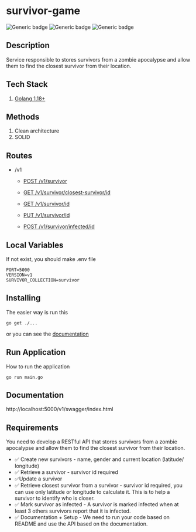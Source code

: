 # survivor-game
![Generic badge](https://img.shields.io/badge/mantainer-isacarcanjo-black.svg)
![Generic badge](https://img.shields.io/badge/Golang-1.18.0-blue.svg)
![Generic badge](https://img.shields.io/badge/version-1.0.0-gree.svg)

## Description
Service responsible to stores survivors from a zombie apocalypse and allow
them to find the closest survivor from their location.

## Tech Stack
1. [Golang 1.18+](https://go.dev/blog/go1.18)

## Methods
1. Clean architecture
2. SOLID

## Routes
* /v1
  * [POST /v1/survivor](http://localhost:5000/v1/swagger/index.html#/survivor/post_survivor)
  
  * [GET /v1/survivor/closest-survivor/id](http://localhost:5000/v1/swagger/index.html#/survivor/get_survivor_closest_survivor__id_)

  * [GET /v1/survivor/id](http://localhost:5000/v1/swagger/index.html#/survivor/get_survivor__id_)
  
  * [PUT /v1/survivor/id](http://localhost:5000/v1/swagger/index.html#/survivor/put_survivor__id_)

  * [POST /v1/survivor/infected/id](http://localhost:5000/v1/swagger/index.html#/survivor/post_survivor_infected__id_)

## Local Variables

If not exist, you should make .env file
```
PORT=5000
VERSION=v1
SURVIVOR_COLLECTION=survivor
```

## Installing
The easier way is run this

```
go get ./...
``` 

or you can see the [documentation](https://go.dev/doc/modules/managing-dependencies)

## Run Application

How to run the application

```
go run main.go
```

## Documentation
http://localhost:5000/v1/swagger/index.html

## Requirements

You need to develop a RESTful API that stores survivors from a zombie apocalypse and allow
them to find the closest survivor from their location.

- ✅ Create new survivors - name, gender and current location (latitude/ longitude)
- ✅ Retrieve a survivor - survivor id required
- ✅Update a survivor
- ✅ Retrieve closest survivor from a survivor - survivor id required, you can use
only latitude or longitude to calculate it. This is to help a survivor to identify who is
closer.
- ✅ Mark survivor as infected - A survivor is marked infected when at least 3 others
survivors report that it is infected.
- ✅ Documentation + Setup - We need to run your code based on README and
use the API based on the documentation.
